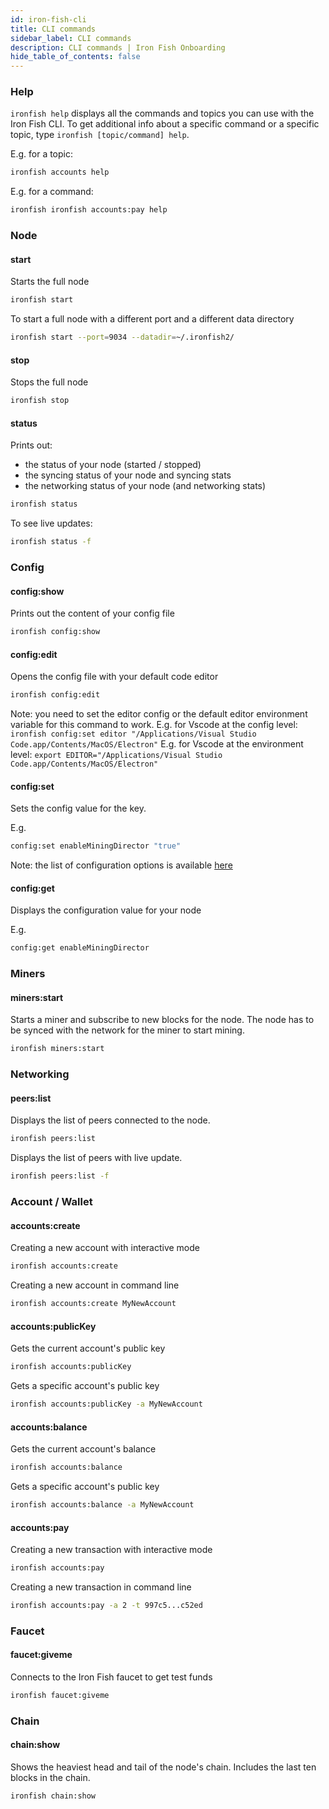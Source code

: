 ```yaml
---
id: iron-fish-cli
title: CLI commands
sidebar_label: CLI commands
description: CLI commands | Iron Fish Onboarding
hide_table_of_contents: false
---
```


### Help
`ironfish help` displays all the commands and topics you can use with the Iron Fish CLI.
To get additional info about a specific command or a specific topic, type `ironfish [topic/command] help`.

E.g. for a topic:
```sh
ironfish accounts help
```

E.g. for a command:
```sh
ironfish ironfish accounts:pay help
```

### Node
#### start
Starts the full node
```sh
ironfish start
```

To start a full node with a different port and a different data directory
```sh
ironfish start --port=9034 --datadir=~/.ironfish2/
```

#### stop
Stops the full node
```sh
ironfish stop
```

#### status
Prints out:
- the status of your node (started / stopped)
- the syncing status of your node and syncing stats
- the networking status of your node (and networking stats)

```sh
ironfish status
```

To see live updates:
```sh
ironfish status -f
```


### Config
#### config:show
Prints out the content of your config file
```sh
ironfish config:show
```
#### config:edit
Opens the config file with your default code editor

```sh
ironfish config:edit
```

Note: you need to set the editor config or the default editor environment variable for this command to work.
E.g. for Vscode at the config level: `ironfish config:set editor "/Applications/Visual Studio Code.app/Contents/MacOS/Electron"`
E.g. for Vscode at the environment level: `export EDITOR="/Applications/Visual Studio Code.app/Contents/MacOS/Electron"`


#### config:set
Sets the config value for the key.

E.g.
```sh
config:set enableMiningDirector "true"
```

Note: the list of configuration options is available [here](configuration.md#list-of-configuration-options)


#### config:get
Displays the configuration value for your node

E.g.
```sh
config:get enableMiningDirector
```

### Miners
#### miners:start
Starts a miner and subscribe to new blocks for the node. The node has to be synced with the network for the miner to start mining.

```sh
ironfish miners:start
```

### Networking
#### peers:list
Displays the list of peers connected to the node.

```sh
ironfish peers:list
```

Displays the list of peers with live update.

```sh
ironfish peers:list -f
```

### Account / Wallet
#### accounts:create
Creating a new account with interactive mode
```sh
ironfish accounts:create
```

Creating a new account in command line
```sh
ironfish accounts:create MyNewAccount
```

#### accounts:publicKey
Gets the current account's public key
```sh
ironfish accounts:publicKey
```

Gets a specific account's public key
```sh
ironfish accounts:publicKey -a MyNewAccount
```

#### accounts:balance
Gets the current account's balance
```sh
ironfish accounts:balance
```

Gets a specific account's public key
```sh
ironfish accounts:balance -a MyNewAccount
```

#### accounts:pay
Creating a new transaction with interactive mode
```sh
ironfish accounts:pay
```

Creating a new transaction in command line
```sh
ironfish accounts:pay -a 2 -t 997c5...c52ed
```

### Faucet
#### faucet:giveme
Connects to the Iron Fish faucet to get test funds
```sh
ironfish faucet:giveme
```

### Chain
#### chain:show
Shows the heaviest head and tail of the node's chain. Includes the last ten blocks in the chain.
```sh
ironfish chain:show
```
